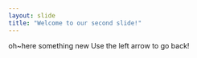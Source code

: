 ```yaml
---
layout: slide
title: "Welcome to our second slide!"
---
```

oh~here   something new
Use the left arrow to go back!
